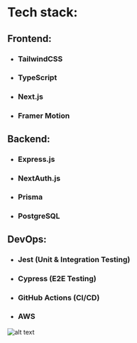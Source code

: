  # Tech stack:
 ## Frontend: 
 - ### TailwindCSS 
 - ### TypeScript 
 - ### Next.js
 - ### Framer Motion 
 ## Backend: 
 - ### Express.js
 - ### NextAuth.js
 - ### Prisma
 - ### PostgreSQL
 ## DevOps: 
 - ### Jest (Unit & Integration Testing)
 - ### Cypress (E2E Testing)
 - ### GitHub Actions (CI/CD)
 - ### AWS
![alt text](https://tailwindcss.com/_next/static/media/tailwindcss-logotype-white.e0b2bd6155fa0bed8e24ff6b28f4a911.svg "TailwindCSS")
